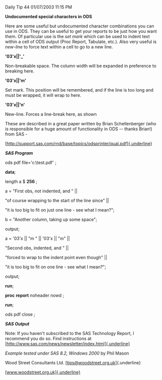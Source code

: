Daily Tip 44 01/07/2003 11:15 PM

**Undocumented special characters in ODS**

Here are some useful but undocumented character combinations you can use
in ODS. They can be useful to get your reports to be just how you want
them. Of particular use is the *set mark* which can be used to indent
text within a cell of ODS output (Proc Report, Tabulate, etc.). Also
very useful is *new-line* to force text within a cell to go to a new
line.

**\'03\'x\|\|\'\_\'**

Non-breakable space. The column width will be expanded in preference to
breaking here.

**\'03\'x\|\|\'m\'**

Set mark. This position will be remembered, and if the line is too long
and must be wrapped, it will wrap to here.

**\'03\'x\|\|\'n\'**

New-line. Forces a line-break here, as shown

These are described in a great paper written by Brian Schellenberger
(who is responsible for a huge amount of functionality in ODS -- thanks
Brian!) from SAS -

[http://support.sas.com/rnd/base/topics/odsprinter/qual.pdf]{.underline}

***SAS Program***

ods pdf file=\'c:\\test.pdf\' ;

**data**;

length a \$ **256** ;

a = \"First obs, not indented, and \" \|\|

\"of course wrapping to the start of the line since\" \|\|

\"it is too big to fit on just one line - see what I mean?\";

b = \"Another column, taking up some space\";

output;

a = \'03\'x \|\| \"m \" \|\| \'03\'x \|\| \"m\" \|\|

\"Second obs, indented, and \" \|\|

\"forced to wrap to the indent point even though\" \|\|

\"it is too big to fit on one line - see what I mean?\";

output;

**run**;

**proc** **report** noheader nowd ;

**run**;

ods pdf close ;

***SAS Output***

Note: If you haven't subscribed to the SAS Technology Report, I
recommend you do so. Find instructions at
[http://www.sas.com/news/newsletter/index.html]{.underline}

*Example tested under SAS 8.2, Windows 2000* by Phil Mason

Wood Street Consultants Ltd. [tips@woodstreet.org.uk]{.underline}

[www.woodstreet.org.uk]{.underline}
